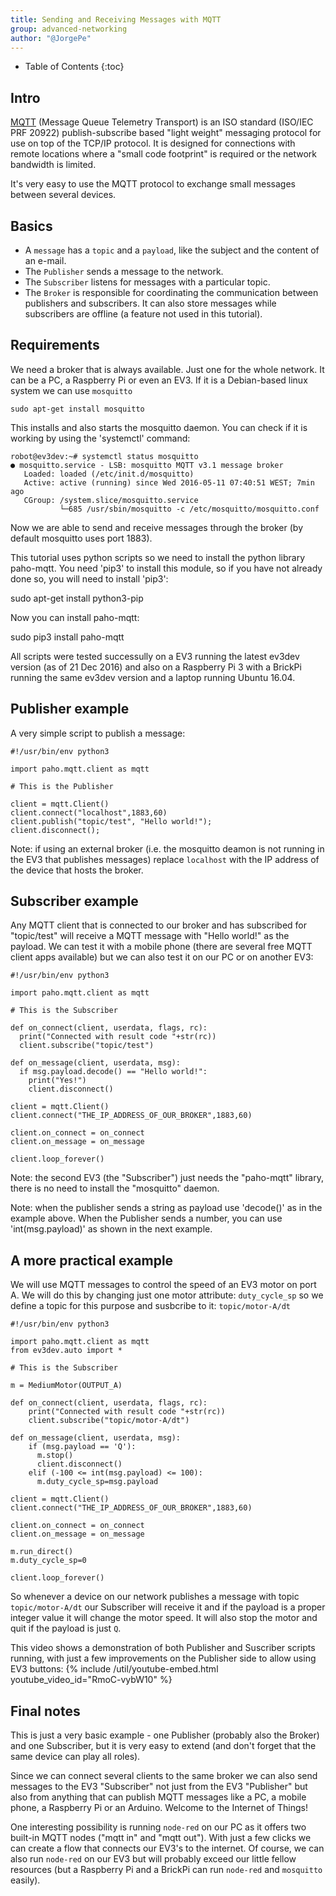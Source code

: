```yaml
---
title: Sending and Receiving Messages with MQTT
group: advanced-networking
author: "@JorgePe"
---
```


* Table of Contents
{:toc}

## Intro

[MQTT](https://en.wikipedia.org/wiki/MQTT) (Message Queue Telemetry Transport) is an ISO standard (ISO/IEC PRF 20922)
publish-subscribe based "light weight" messaging protocol for use on top of the
TCP/IP protocol. It is designed for connections with remote locations where a
"small code footprint" is required or the network bandwidth is limited.

It's very easy to use the MQTT protocol to exchange small messages between several
devices.

## Basics

* A `message` has a `topic` and a `payload`, like the subject and the content of an
e-mail.
* The `Publisher` sends a message to the network.
* The `Subscriber` listens for messages with a particular topic.
* The `Broker` is responsible for coordinating the communication between publishers and
  subscribers. It can also store messages while subscribers are offline (a feature not
  used in this tutorial).


## Requirements

We need a broker that is always available. Just one for the whole network.
It can be a PC, a Raspberry Pi or even an EV3. If it is a Debian-based linux
system we can use `mosquitto`

    sudo apt-get install mosquitto

This installs and also starts the mosquitto daemon. You can check if it is
working by using the 'systemctl' command:

    robot@ev3dev:~# systemctl status mosquitto
    ● mosquitto.service - LSB: mosquitto MQTT v3.1 message broker
       Loaded: loaded (/etc/init.d/mosquitto)
       Active: active (running) since Wed 2016-05-11 07:40:51 WEST; 7min ago
       CGroup: /system.slice/mosquitto.service
               └─685 /usr/sbin/mosquitto -c /etc/mosquitto/mosquitto.conf
           
Now we are able to send and receive messages through the broker (by default
mosquitto uses port 1883). 

This tutorial uses python scripts so we need to install the python library paho-mqtt.
You need 'pip3' to install this module, so if you have not already done so, you will
need to install 'pip3':

  sudo apt-get install python3-pip

 Now you can install paho-mqtt:
 
  sudo pip3 install paho-mqtt

All scripts were tested successully on a EV3 running the latest ev3dev version
(as of 21 Dec 2016) and also on a Raspberry Pi 3 with a BrickPi running the same
ev3dev version and a laptop running Ubuntu 16.04.

## Publisher example

A very simple script to publish a message:

    #!/usr/bin/env python3

    import paho.mqtt.client as mqtt

    # This is the Publisher
    
    client = mqtt.Client()
    client.connect("localhost",1883,60)
    client.publish("topic/test", "Hello world!");
    client.disconnect();

Note: if using an external broker (i.e. the mosquitto deamon is not running in the
EV3 that publishes messages) replace `localhost` with the IP address of the device
that hosts the broker.

## Subscriber example

Any MQTT client that is connected to our broker and has subscribed for "topic/test"
will receive a MQTT message with "Hello world!" as the payload. We can test it with
a mobile phone (there are several free MQTT client apps available) but we can also
test it on our PC or on another EV3:

    #!/usr/bin/env python3

    import paho.mqtt.client as mqtt

    # This is the Subscriber
    
    def on_connect(client, userdata, flags, rc):
      print("Connected with result code "+str(rc))
      client.subscribe("topic/test")

    def on_message(client, userdata, msg):
      if msg.payload.decode() == "Hello world!":
        print("Yes!")
        client.disconnect()
        
    client = mqtt.Client()
    client.connect("THE_IP_ADDRESS_OF_OUR_BROKER",1883,60)

    client.on_connect = on_connect
    client.on_message = on_message

    client.loop_forever()

Note: the second EV3 (the "Subscriber") just needs the "paho-mqtt" library,
there is no need to install the "mosquitto" daemon.

Note: when the publisher sends a string as payload use 'decode()' as in the
example above. When the Publisher sends a number, you can use 'int(msg.payload)'
as shown in the next example.

## A more practical example

We will use MQTT messages to control the speed of an EV3 motor on port A.
We will do this by changing just one motor attribute: `duty_cycle_sp`
so we define a topic for this purpose and susbcribe to it: `topic/motor-A/dt`

    #!/usr/bin/env python3
    
    import paho.mqtt.client as mqtt
    from ev3dev.auto import *
    
    # This is the Subscriber

    m = MediumMotor(OUTPUT_A)

    def on_connect(client, userdata, flags, rc):
        print("Connected with result code "+str(rc))
        client.subscribe("topic/motor-A/dt")
    
    def on_message(client, userdata, msg):
        if (msg.payload == 'Q'):
          m.stop()
          client.disconnect()
        elif (-100 <= int(msg.payload) <= 100):
          m.duty_cycle_sp=msg.payload
    
    client = mqtt.Client()
    client.connect("THE_IP_ADDRESS_OF_OUR_BROKER",1883,60)
    
    client.on_connect = on_connect
    client.on_message = on_message
    
    m.run_direct()
    m.duty_cycle_sp=0
    
    client.loop_forever()


So whenever a device on our network publishes a message with topic `topic/motor-A/dt`
our Subscriber will receive it and if the payload is a proper integer value it will
change the motor speed. It will also stop the motor and quit if the payload is just
`Q`.

This video shows a demonstration of both Publisher and Suscriber scripts running,
with just a few improvements on the Publisher side to allow using EV3 buttons:
{% include /util/youtube-embed.html youtube_video_id="RmoC-vybW10" %}

## Final notes

This is just a very basic example - one Publisher (probably also the Broker) and
one Subscriber, but it is very easy to extend (and don't forget that the same
device can play all roles).

Since we can connect several clients to the same broker we can also send
messages to the EV3 "Subscriber" not just from the EV3 "Publisher" but also
from anything that can publish MQTT messages like a PC, a mobile phone, a
Raspberry Pi or an Arduino. Welcome to the Internet of Things!

One interesting possibility is running `node-red` on our PC as it offers two
built-in MQTT nodes ("mqtt in" and "mqtt out"). With just a few clicks we can
create a flow that connects our EV3's to the internet. Of course, we can also run
`node-red` on our EV3 but will probably exceed our little fellow resources (but
a Raspberry Pi and a BrickPi can run `node-red` and `mosquitto` easily).

